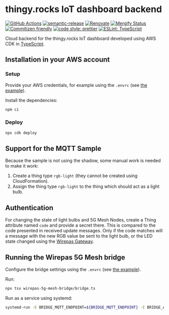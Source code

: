# thingy.rocks IoT dashboard backend

[![GitHub Actions](https://github.com/NordicPlayground/thingy-rocks-cloud-aws-js/workflows/Test%20and%20Release/badge.svg)](https://github.com/NordicPlayground/thingy-rocks-cloud-aws-js/actions)
[![semantic-release](https://img.shields.io/badge/%20%20%F0%9F%93%A6%F0%9F%9A%80-semantic--release-e10079.svg)](https://github.com/semantic-release/semantic-release)
[![Renovate](https://img.shields.io/badge/renovate-enabled-brightgreen.svg)](https://renovatebot.com)
[![Mergify Status](https://img.shields.io/endpoint.svg?url=https://gh.mergify.io/badges/NordicPlayground/thingy-rocks-cloud-aws-js)](https://mergify.io)
[![Commitizen friendly](https://img.shields.io/badge/commitizen-friendly-brightgreen.svg)](http://commitizen.github.io/cz-cli/)
[![code style: prettier](https://img.shields.io/badge/code_style-prettier-ff69b4.svg)](https://github.com/prettier/prettier/)
[![ESLint: TypeScript](https://img.shields.io/badge/ESLint-TypeScript-blue.svg)](https://github.com/typescript-eslint/typescript-eslint)

Cloud backend for the thingy.rocks IoT dashboard developed using AWS CDK in
[TypeScript](https://www.typescriptlang.org/).

## Installation in your AWS account

### Setup

Provide your AWS credentials, for example using the `.envrc` (see
[the example](./envrc.example)).

Install the dependencies:

```bash
npm ci
```

### Deploy

```bash
npx cdk deploy
```

## Support for the MQTT Sample

Because the sample is not using the shadow, some manual work is needed to make
it work:

1. Create a thing type `rgb-light` (they cannot be created using
   CloudFormation).
1. Assign the thing type `rgb-light` to the thing which should act as a light
   bulb.

## Authentication

For changing the state of light bulbs and 5G Mesh Nodes, create a Thing
attribute named `code` and provide a secret there. This is compared to the code
presented in received update messages. Only if the code matches will a message
with the new RGB value be sent to the light bulb, or the LED state changed using
the
[Wirepas Gateway](https://developer.wirepas.com/support/solutions/articles/77000489804-wirepas-software-and-apis-overview#Wirepas-Gateway-to-Cloud-API).

## Running the Wirepas 5G Mesh bridge

Configure the bridge settings using the `.envrc` (see
[the example](./envrc.example)).

Run:

```bash
npx tsx wirepas-5g-mesh-bridge/bridge.ts
```

Run as a service using systemd:

```bash
systemd-run -E BRIDGE_MQTT_ENDPOINT=${BRIDGE_MQTT_ENDPOINT} -E BRIDGE_AWS_ACCESS_KEY_ID=${BRIDGE_AWS_ACCESS_KEY_ID} -E BRIDGE_AWS_SECRET_ACCESS_KEY=${BRIDGE_AWS_SECRET_ACCESS_KEY} -E BRIDGE_CONNECTIONS_TABLE_NAME=${BRIDGE_CONNECTIONS_TABLE_NAME} -E BRIDGE_WEBSOCKET_MANAGEMENT_API_URL=${BRIDGE_WEBSOCKET_MANAGEMENT_API_URL} --working-directory ${PWD} npx tsx wirepas-5g-mesh-bridge/bridge.ts
```
